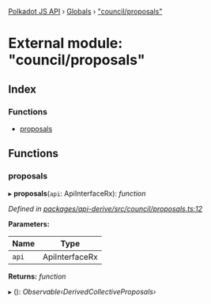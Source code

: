 [Polkadot JS API](../README.md) › [Globals](../globals.md) › ["council/proposals"](_council_proposals_.md)

# External module: "council/proposals"

## Index

### Functions

* [proposals](_council_proposals_.md#proposals)

## Functions

###  proposals

▸ **proposals**(`api`: ApiInterfaceRx): *function*

*Defined in [packages/api-derive/src/council/proposals.ts:12](https://github.com/polkadot-js/api/blob/9fcb5fe34/packages/api-derive/src/council/proposals.ts#L12)*

**Parameters:**

Name | Type |
------ | ------ |
`api` | ApiInterfaceRx |

**Returns:** *function*

▸ (): *Observable‹DerivedCollectiveProposals›*
